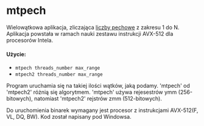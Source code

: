 # mtpech

Wielowątkowa aplikacja, zliczająca [liczby pechowe](https://sio2.mimuw.edu.pl/c/oij14-1/p/pec/)
z zakresu 1 do N. Aplikacja powstała w ramach nauki zestawu instrukcji AVX-512 dla procesorów Intela.

#### Użycie:

- ```mtpech threads_number max_range```
- ```mtpech2 threads_number max_range```

Program uruchamia się na takiej ilości wątków, jaką podamy.
'mtpech' od 'mtpech2' różnią się algorytmem. 
'mtpech' używa rejesestrów ymm (256-bitowych), natomiast 'mtpech2' rejstrów zmm (512-bitowych).

Do uruchomienia binarek wymagany jest procesor z instrukcjami AVX-512(F, VL, DQ, BW). 
Kod został napisany pod Windowsa.
